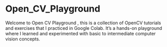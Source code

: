 # Open_CV_Playground

Welcome to Open CV Playground , this is a collection of OpenCV tutorials and exercises that I practiced in Google Colab. It’s a hands-on playground where I learned and experimented with basic to intermediate computer vision concepts.
